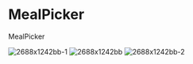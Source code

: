 # MealPicker
MealPicker

![2688x1242bb-1](https://user-images.githubusercontent.com/20402703/152671461-69be1baf-48b0-4048-b879-1da666973c5c.png)
![2688x1242bb](https://user-images.githubusercontent.com/20402703/152671463-4a59654f-c3a1-4f83-a34b-bf1a36d54d99.png)
![2688x1242bb-2](https://user-images.githubusercontent.com/20402703/152671465-2fae6d76-a384-4d8a-a244-436d0529159a.png)
